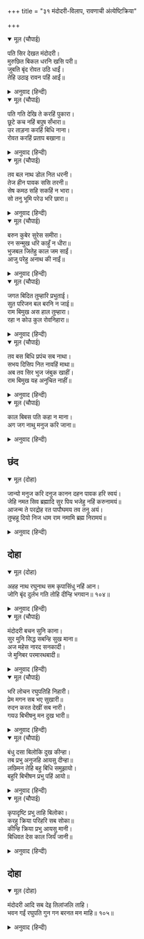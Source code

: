 +++
title = "३१ मंदोदरी-विलाप, रावणाची अंत्येष्टिक्रिया"

+++


<details open><summary>मूल (चौपाई)</summary>

पति सिर देखत मंदोदरी।  
मुरुछित बिकल धरनि खसि परी॥  
जुबति बृंद रोवत उठि धाईं।  
तेहि उठाइ रावन पहिं आईं॥
</details>

<details><summary>अनुवाद (हिन्दी)</summary>

पतीचे शिर पाहताच मंदोदरी व्याकूळ व मूर्च्छित होऊन जमिनीवर पडली. रावणाच्या इतर स्त्रिया रडत उठून धावल्या आणि तिला उठवून रावणाजवळ घेऊन आल्या.॥ १॥
</details>

<details open><summary>मूल (चौपाई)</summary>

पति गति देखि ते करहिं पुकारा।  
छूटे कच नहिं बपुष सँभारा॥  
उर ताड़ना करहिं बिधि नाना।  
रोवत करहिं प्रताप बखाना॥
</details>

<details><summary>अनुवाद (हिन्दी)</summary>

पतीची दशा पाहून मंदोदरी आक्रोश करीत रडू लागली. तिचे केस मोकळे सुटले, देहाची शुद्ध नव्हती. ती वारंवार छाती बडवून घेत होती आणि रडत रडत रावणाच्या प्रतापाचे वर्णन करीत होती.॥ २॥
</details>

<details open><summary>मूल (चौपाई)</summary>

तव बल नाथ डोल नित धरनी।  
तेज हीन पावक ससि तरनी॥  
सेष कमठ सहि सकहिं न भारा।  
सो तनु भूमि परेउ भरि छारा॥
</details>

<details><summary>अनुवाद (हिन्दी)</summary>

मंदोदरी म्हणत होती, ‘हे नाथ, तुमच्या बळामुळे पृथ्वी नेहमी कापत असे. अग्नी, चंद्र आणि सूर्य हे तुमच्यासमोर तेजहीन होते. शेष आणि कूर्म हे सुद्धा ज्या शरीराचा भार सहन करू शकत नव्हते, तेच तुमचे शरीर अरेरे! आज धुळीने माखून पृथ्वीवर पडले आहे.॥ ३॥
</details>

<details open><summary>मूल (चौपाई)</summary>

बरुन कुबेर सुरेस समीरा।  
रन सन्मुख धरि काहुँ न धीरा॥  
भुजबल जितेहु काल जम साईं।  
आजु परेहु अनाथ की नाईं॥
</details>

<details><summary>अनुवाद (हिन्दी)</summary>

वरुण, कुबेर, इंद्र आणि वायू यांपैकी कुणीही युद्धामध्ये तुमच्यासमोर धीर धरला नव्हता. हे स्वामी, तुम्ही आपल्या भुजबळावर काल आणि यमराज यांनाही जिंकले होते. तेच तुम्ही आज अनाथाप्रमाणे येथे पडला आहात.॥ ४॥
</details>

<details open><summary>मूल (चौपाई)</summary>

जगत बिदित तुम्हारि प्रभुताई।  
सुत परिजन बल बरनि न जाई॥  
राम बिमुख अस हाल तुम्हारा।  
रहा न कोउ कुल रोवनिहारा॥
</details>

<details><summary>अनुवाद (हिन्दी)</summary>

तुमची सत्ता जगभरात प्रसिद्ध होती. तुमच्या पुत्रांच्या आणि कुटुंबीयांच्या शक्तीचे वर्णन करता येणार नाही. श्रीरामचंद्रांशी विन्मुख होण्यामुळे तुमची अशी दुर्दशा झाली की, आज कुलामध्ये रडणाराही कोणी उरला नाही.॥ ५॥
</details>

<details open><summary>मूल (चौपाई)</summary>

तव बस बिधि प्रपंच सब नाथा।  
सभय दिसिप नित नावहिं माथा॥  
अब तव सिर भुज जंबुक खाहीं।  
राम बिमुख यह अनुचित नाहीं॥
</details>

<details><summary>अनुवाद (हिन्दी)</summary>

हे नाथ, विधात्याची संपूर्ण सृष्टी तुमच्या अधीन होती. लोकपाल नेहमी भयभीत होऊन नतमस्तक होत होते. परंतु अरेरे, आता तुमची शिरे व भुजा कोल्हे खात आहेत. रामविन्मुख होणाऱ्यासाठी असे होणे तसे अनुचितही नाही.॥ ६॥
</details>

<details open><summary>मूल (चौपाई)</summary>

काल बिबस पति कहा न माना।  
अग जग नाथु मनुज करि जाना॥
</details>

<details><summary>अनुवाद (हिन्दी)</summary>

हे पतिराज, काळाच्या पूर्णपणे अधीन झाल्यामुळे तुम्ही कुणाचे सांगणे मानले नाही आणि चराचराचे नाथ असणाऱ्या परमात्म्याला मनुष्य समजलात.॥ ७॥
</details>

## छंद


<details open><summary>मूल (दोहा)</summary>

जान्यो मनुज करि दनुज कानन दहन पावक हरि स्वयं।  
जेहि नमत सिव ब्रह्मादि सुर पिय भजेहु नहिं करुनामयं॥  
आजन्म ते परद्रोह रत पापौघमय तव तनु अयं।  
तुम्हहू दियो निज धाम राम नमामि ब्रह्म निरामयं॥
</details>

<details><summary>अनुवाद (हिन्दी)</summary>

दैत्यरूपी वनाला जाळण्यासाठी अग्निस्वरूप असलेल्या साक्षात श्रीहरींना तुम्ही मनुष्य मानले. शिव व ब्रह्मदेव इत्यादी देव ज्यांना नमस्कार करतात, त्या करुणामय भगवंताला हे प्रियतम, तुम्ही भजले नाही. तुमचे हे शरीर जन्मतःच दुसऱ्याचा द्रोह करण्यामध्ये तत्पर आणि पापसमूह बनून राहिले. असे असूनही ज्या रागद्वेषरहित ब्रह्म असलेल्या श्रीरामांनी तुम्हांला आपले परमधाम दिले, त्यांना मी नमस्कार करते.
</details>

## दोहा


<details open><summary>मूल (दोहा)</summary>

अहह नाथ रघुनाथ सम कृपासिंधु नहिं आन।  
जोगि बृंद दुर्लभ गति तोहि दीन्हि भगवान॥ १०४॥
</details>

<details><summary>अनुवाद (हिन्दी)</summary>

अरेरे, नाथ, श्रीरघुनाथांसारखा कृपेचा समुद्र दुसरा कोणी नाही, त्या भगवंतांनी योगिजनांना दुर्लभ असलेली गती तुम्हांला दिली.’॥ १०४॥
</details>

<details open><summary>मूल (चौपाई)</summary>

मंदोदरी बचन सुनि काना।  
सुर मुनि सिद्ध सबन्हि सुख माना॥  
अज महेस नारद सनकादी।  
जे मुनिबर परमारथबादी॥
</details>

<details><summary>अनुवाद (हिन्दी)</summary>

मंदोदरीचे बोलणे ऐकून देव, मुनी व सिद्ध या सर्वांना समाधान वाटले. ब्रह्मदेव, महादेव, नारद, सनकादिक आणि इतर जे परमार्थवादी श्रेष्ठ मुनी होते,॥ १॥
</details>

<details open><summary>मूल (चौपाई)</summary>

भरि लोचन रघुपतिहि निहारी।  
प्रेम मगन सब भए सुखारी॥  
रुदन करत देखीं सब नारी।  
गयउ बिभीषनु मन दुख भारी॥
</details>

<details><summary>अनुवाद (हिन्दी)</summary>

ते सर्वच श्रीरघुनाथांना डोळे भरून पहात प्रेममग्न झाले आणि सुखी झाले. आपल्या घरच्या सर्व स्त्रियांना रडत असलेले पाहून बिभीषणाच्या मनाला फार दुःख झाले आणि तो त्यांच्याजवळ गेला.॥ २॥
</details>

<details open><summary>मूल (चौपाई)</summary>

बंधु दसा बिलोकि दुख कीन्हा।  
तब प्रभु अनुजहि आयसु दीन्हा॥  
लछिमन तेहि बहु बिधि समुझायो।  
बहुरि बिभीषन प्रभु पहिं आयो॥
</details>

<details><summary>अनुवाद (हिन्दी)</summary>

भावाची दशा पाहून त्याने दुःख व्यक्त केले. तेव्हा प्रभू श्रीरामांनी लक्ष्मणाला आज्ञा केली की, बिभीषणाला जाऊन धीर दे. लक्ष्मणाने जाऊन त्याला पुष्कळ प्रकारे समजाविले, तेव्हा बिभीषण प्रभूंजवळ परत आला.॥ ३॥
</details>

<details open><summary>मूल (चौपाई)</summary>

कृपादृष्टि प्रभु ताहि बिलोका।  
करहु क्रिया परिहरि सब सोका॥  
कीन्हि क्रिया प्रभु आयसु मानी।  
बिधिवत देस काल जियँ जानी॥
</details>

<details><summary>अनुवाद (हिन्दी)</summary>

प्रभूंनी त्याला कृपादृष्टीने पाहिले आणि म्हटले, ‘सर्व शोक सोडून रावणाचा अंत्य-संस्कार कर.’ प्रभूंची आज्ञा मानून व मनात परिस्थितीचा विचार करून बिभीषणाने विधिपूर्वक सर्व अंत्यक्रिया केल्या.॥ ४॥
</details>

## दोहा


<details open><summary>मूल (दोहा)</summary>

मंदोदरी आदि सब देइ तिलांजलि ताहि।  
भवन गईं रघुपति गुन गन बरनत मन माहि॥ १०५॥
</details>

<details><summary>अनुवाद (हिन्दी)</summary>

मंदोदरी इत्यादी सर्व स्त्रिया रावणाला तिलांजली देऊन मनात श्रीरघुनाथांचे गुणगान करीत महालात गेल्या.॥ १०५॥
</details>
